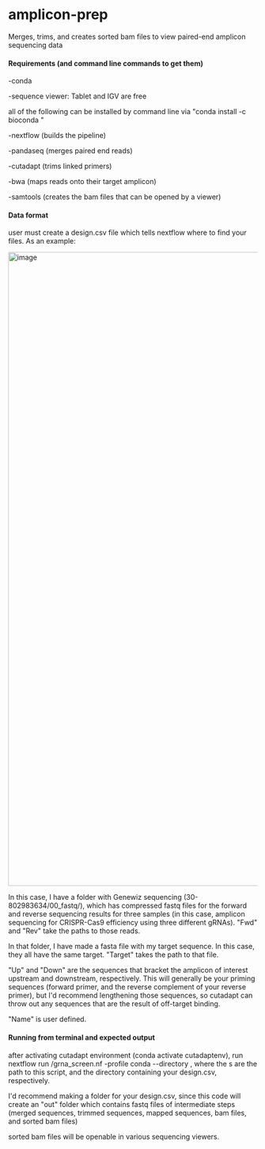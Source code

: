 # amplicon-prep
Merges, trims, and creates sorted bam files to view paired-end amplicon sequencing data

#### Requirements (and command line commands to get them)
-conda

-sequence viewer: Tablet and IGV are free

all of the following can be installed by command line via "conda install -c bioconda <package name>"

-nextflow (builds the pipeline)

-pandaseq (merges paired end reads)

-cutadapt (trims linked primers)

-bwa (maps reads onto their target amplicon)

-samtools (creates the bam files that can be opened by a viewer)

#### Data format
user must create a design.csv file which tells nextflow where to find your files. As an example:

<img width="1278" alt="image" src="https://user-images.githubusercontent.com/20071084/213905715-40ff1092-3726-4e81-92c7-0076cb897e2e.png">

In this case, I have a folder with Genewiz sequencing (30-802983634/00_fastq/), which has compressed fastq files for the forward and reverse sequencing results for three samples (in this case, amplicon sequencing for CRISPR-Cas9 efficiency using three different gRNAs). "Fwd" and "Rev" take the paths to those reads. 

In that folder, I have made a fasta file with my target sequence.  In this case, they all have the same target. "Target" takes the path to that file. 

"Up" and "Down" are the sequences that bracket the amplicon of interest upstream and downstream, respectively.  This will generally be your priming sequences (forward primer, and the reverse complement of your reverse primer), but I'd recommend lengthening those sequences, so cutadapt can throw out any sequences that are the result of off-target binding.

"Name" is user defined. 

#### Running from terminal and expected output

after activating cutadapt environment (conda activate cutadaptenv), run nextflow run <location1>/grna_screen.nf -profile conda --directory <location2>, where the <location>s are the path to this script, and the directory containing your design.csv, respectively.  

I'd recommend making a folder for your design.csv, since this code will create an "out" folder which contains fastq files of intermediate steps (merged sequences, trimmed sequences, mapped sequences, bam files, and sorted bam files)

sorted bam files will be openable in various sequencing viewers. 
